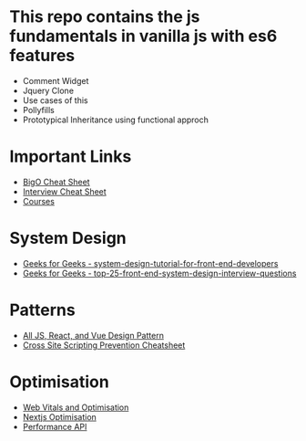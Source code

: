# This repo contains the js fundamentals in vanilla js with es6 features
- Comment Widget
- Jquery Clone
- Use cases of this
- Pollyfills
- Prototypical Inheritance using functional approch

# Important Links
- [BigO Cheat Sheet](https://www.bigocheatsheet.com/)
- [Interview Cheat Sheet](https://leetcode.com/explore/interview/card/cheatsheets/720/resources/4723/)
- [Courses](https://neetcode.io/)

# System Design
- [Geeks for Geeks - system-design-tutorial-for-front-end-developers](https://www.geeksforgeeks.org/system-design-tutorial-for-front-end-developers/)
- [Geeks for Geeks - top-25-front-end-system-design-interview-questions](https://www.geeksforgeeks.org/top-25-front-end-system-design-interview-questions/)


# Patterns
- [All JS, React, and Vue Design Pattern](https://www.patterns.dev/)
- [Cross Site Scripting Prevention Cheatsheet](https://cheatsheetseries.owasp.org/cheatsheets/Cross_Site_Scripting_Prevention_Cheat_Sheet.html)

# Optimisation
- [Web Vitals and Optimisation](https://web.dev/explore/metrics)
- [Nextjs Optimisation](https://nextjs.org/docs/pages/building-your-application/optimizing)
- [Performance API](https://developer.mozilla.org/en-US/docs/Web/API/Performance_API)
